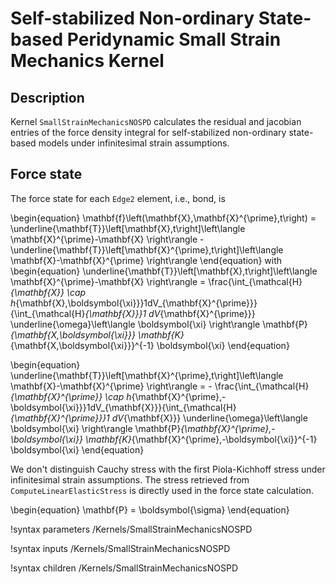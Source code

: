 # Self-stabilized Non-ordinary State-based Peridynamic Small Strain Mechanics Kernel

## Description

Kernel `SmallStrainMechanicsNOSPD` calculates the residual and jacobian entries of the force density integral for self-stabilized non-ordinary state-based models under infinitesimal strain assumptions.

## Force state

The force state for each `Edge2` element, i.e., bond, is

\begin{equation}
  \mathbf{f}\left(\mathbf{X},\mathbf{X}^{\prime},t\right) = \underline{\mathbf{T}}\left[\mathbf{X},t\right]\left\langle \mathbf{X}^{\prime}-\mathbf{X} \right\rangle - \underline{\mathbf{T}}\left[\mathbf{X}^{\prime},t\right]\left\langle \mathbf{X}-\mathbf{X}^{\prime} \right\rangle
\end{equation}
with
\begin{equation}
  \underline{\mathbf{T}}\left[\mathbf{X},t\right]\left\langle \mathbf{X}^{\prime}-\mathbf{X} \right\rangle =
   \frac{\int_{\mathcal{H}_{\mathbf{X}} \cap h_{\mathbf{X},\boldsymbol{\xi}}}1dV_{\mathbf{X}^{\prime}}}{\int_{\mathcal{H}_{\mathbf{X}}}1 dV_{\mathbf{X}^{\prime}}} \underline{\omega}\left\langle \boldsymbol{\xi} \right\rangle \mathbf{P}_{\mathbf{X,\boldsymbol{\xi}}} \mathbf{K}_{\mathbf{X,\boldsymbol{\xi}}}^{-1} \boldsymbol{\xi}
\end{equation}

\begin{equation}
  \underline{\mathbf{T}}\left[\mathbf{X}^{\prime},t\right]\left\langle \mathbf{X}-\mathbf{X}^{\prime} \right\rangle = - \frac{\int_{\mathcal{H}_{\mathbf{X}^{\prime}} \cap h_{\mathbf{X}^{\prime},-\boldsymbol{\xi}}}1dV_{\mathbf{X}}}{\int_{\mathcal{H}_{\mathbf{X}^{\prime}}}1 dV_{\mathbf{X}}} \underline{\omega}\left\langle \boldsymbol{\xi} \right\rangle \mathbf{P}_{\mathbf{X}^{\prime},-\boldsymbol{\xi}} \mathbf{K}_{\mathbf{X}^{\prime},-\boldsymbol{\xi}}^{-1} \boldsymbol{\xi}
\end{equation}

We don't distinguish Cauchy stress with the first Piola-Kichhoff stress under infinitesimal strain assumptions. The stress retrieved from `ComputeLinearElasticStress` is directly used in the force state calculation.

\begin{equation}
  \mathbf{P} = \boldsymbol{\sigma}
\end{equation}

!syntax parameters /Kernels/SmallStrainMechanicsNOSPD

!syntax inputs /Kernels/SmallStrainMechanicsNOSPD

!syntax children /Kernels/SmallStrainMechanicsNOSPD
